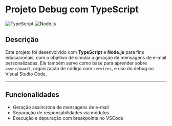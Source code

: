 # Projeto Debug com TypeScript

![TypeScript](https://img.shields.io/badge/TypeScript-Linguagem-3178C6?style=flat-square&logo=typescript)
![Node.js](https://img.shields.io/badge/Node.js-Runtime-339933?style=flat-square&logo=node.js)

## Descrição

Este projeto foi desenvolvido com **TypeScript** e **Node.js** para fins educacionais, com o objetivo de simular a geração de mensagens de e-mail personalizadas. Ele também serve como base para aprender sobre `async/await`, organização de código com `services`, e uso do debug no Visual Studio Code.

---

## Funcionalidades

- Geração assíncrona de mensagens de e-mail
- Separação de responsabilidades via módulos
- Execução e depuração com breakpoints no VSCode